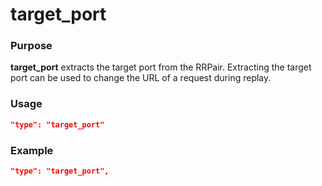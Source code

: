 # target_port

### Purpose

**target_port** extracts the target port from the RRPair.  Extracting the target port can be used to change the URL of a request during replay.

### Usage

```json
"type": "target_port"
```

### Example

```json
"type": "target_port",
```
